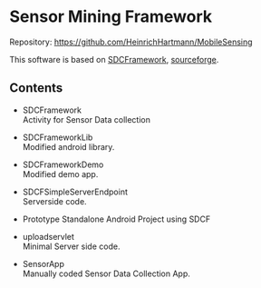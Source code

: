 Sensor Mining Framework
=======================

Repository: 
https://github.com/HeinrichHartmann/MobileSensing

This software is based on [SDCFramework](http://www.sdcf.eu/),
[sourceforge](sourceforge.net/p/sdcf/).

Contents
--------
* SDCFramework  
  Activity for Sensor Data collection
* SDCFrameworkLib  
  Modified android library.
* SDCFrameworkDemo  
  Modified demo app.
* SDCFSimpleServerEndpoint  
  Serverside code.

* Prototype
  Standalone Android Project using SDCF  
  
* uploadservlet  
  Minimal Server side code.
  
* SensorApp  
  Manually coded Sensor Data Collection App.
